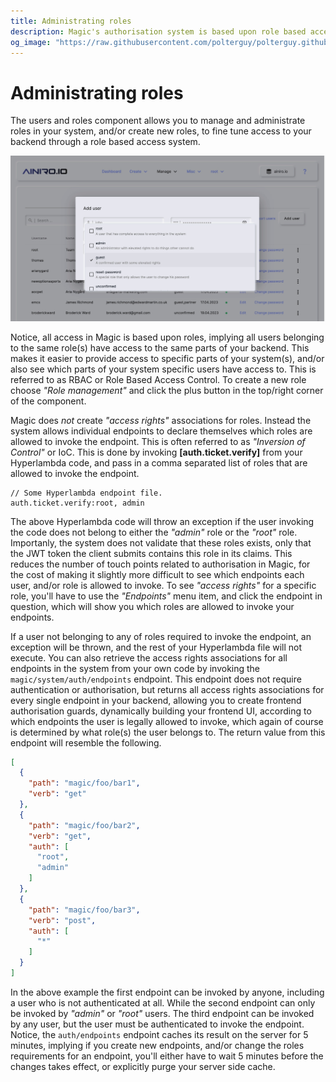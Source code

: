 ```yaml
---
title: Administrating roles
description: Magic's authorisation system is based upon role based access, where you grant access to some parts of your system based upon roles, for then to associate users with these roles somehow.
og_image: "https://raw.githubusercontent.com/polterguy/polterguy.github.io/master/images/auth.jpg"
---
```


# Administrating roles

The users and roles component allows you to manage and administrate roles in your system, and/or
create new roles, to fine tune access to your backend through a role based access system.

![Users in Magic](https://raw.githubusercontent.com/polterguy/polterguy.github.io/master/images/auth.jpg)

Notice, all access in Magic is based upon roles, implying all users belonging to the same role(s)
have access to the same parts of your backend. This makes it easier to provide access to specific parts
of your system(s), and/or also see which parts of your system specific users have access to. This is referred
to as RBAC or Role Based Access Control. To create a new role choose _"Role management"_ and click the plus
button in the top/right corner of the component.

Magic does _not_ create _"access rights"_ associations for roles. Instead the system allows individual
endpoints to declare themselves which roles are allowed to invoke the endpoint. This is often referred to
as _"Inversion of Control"_ or IoC. This is done by invoking **[auth.ticket.verify]** from your Hyperlambda code,
and pass in a comma separated list of roles that are allowed to invoke the endpoint.

```
// Some Hyperlambda endpoint file.
auth.ticket.verify:root, admin
```

The above Hyperlambda code will throw an exception if the user invoking the code does not belong
to either the _"admin"_ role or the _"root"_ role. Importanly, the system does not validate that
these roles exists, only that the JWT token the client submits contains this role in its claims.
This reduces the number of touch points related to authorisation in Magic, for the cost of making
it slightly more difficult to see which endpoints each user, and/or role is allowed to invoke.
To see _"access rights"_ for a specific role, you'll have to use the _"Endpoints"_ menu item,
and click the endpoint in question, which will show you which roles are allowed to invoke your
endpoints.

If a user not belonging to any of roles required to invoke the endpoint, an exception will be thrown, and the rest
of your Hyperlambda file will not execute. You can also retrieve the access rights associations
for all endpoints in the system from your own code by invoking the `magic/system/auth/endpoints`
endpoint. This endpoint does not require authentication or authorisation, but returns all
access rights associations for every single endpoint in your backend, allowing you to create
frontend authorisation guards, dynamically building your frontend UI, according to which
endpoints the user is legally allowed to invoke, which again of course is determined by
what role(s) the user belongs to. The return value from this endpoint will resemble the following.

```json
[
  {
    "path": "magic/foo/bar1",
    "verb": "get"
  },
  {
    "path": "magic/foo/bar2",
    "verb": "get",
    "auth": [
      "root",
      "admin"
    ]
  },
  {
    "path": "magic/foo/bar3",
    "verb": "post",
    "auth": [
      "*"
    ]
  }
]
```

In the above example the first endpoint can be invoked by anyone, including a user who is not authenticated
at all. While the second endpoint can only be invoked by _"admin"_ or _"root"_ users. The third endpoint
can be invoked by any user, but the user must be authenticated to invoke the endpoint. Notice, the `auth/endpoints`
endpoint caches its result on the server for 5 minutes, implying if you create new endpoints, and/or change
the roles requirements for an endpoint, you'll either have to wait 5 minutes before the changes takes effect,
or explicitly purge your server side cache.
